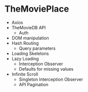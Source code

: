 # TheMoviePlace

- Axios 
- TheMovieDB API
  - Auth
- DOM manipulation
- Hash Routing
  - Query parameters 
- Loading Skeletons
- Lazy Loading
  - Interception Observer
  - Defaults for missing values
- Infinite Scroll
  - Singleton Interception Observer
  - API Pagination
